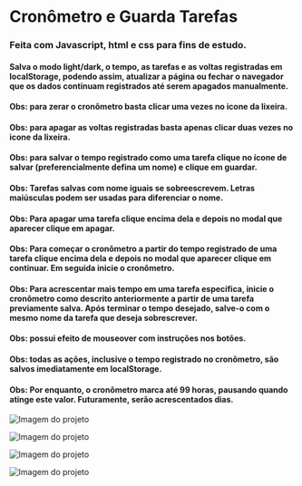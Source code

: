 # Cronômetro e Guarda Tarefas

### Feita com Javascript, html e css para fins de estudo.

#### Salva o modo light/dark, o tempo, as tarefas e as voltas registradas em localStorage, podendo assim, atualizar a página ou fechar o navegador que os dados continuam registrados até serem apagados manualmente.

#### Obs: para zerar o cronômetro basta clicar uma vezes no icone da lixeira.
#### Obs: para apagar as voltas registradas basta apenas clicar duas vezes no icone da lixeira.
#### Obs: para salvar o tempo registrado como uma tarefa clique no ícone de salvar (preferencialmente defina um nome) e clique em guardar.
#### Obs: Tarefas salvas com nome iguais se sobreescrevem. Letras maiúsculas podem ser usadas para diferenciar o nome.
#### Obs: Para apagar uma tarefa clique encima dela e depois no modal que aparecer clique em apagar.
#### Obs: Para começar o cronômetro a partir do tempo registrado de uma tarefa clique encima dela e depois no modal que aparecer clique em continuar. Em seguida inicie o cronômetro.
#### Obs: Para acrescentar mais tempo em uma tarefa específica, inicie o cronômetro como descrito anteriormente a partir de uma tarefa previamente salva. Após terminar o tempo desejado, salve-o com o mesmo nome da tarefa que deseja sobrescrever.
#### Obs: possui efeito de mouseover com instruções nos botões.
#### Obs: todas as ações, inclusive o tempo registrado no cronômetro, são salvos imediatamente em localStorage.
#### Obs: Por enquanto, o cronômetro marca até 99 horas, pausando quando atinge este valor. Futuramente, serão acrescentados dias.

![Imagem do projeto](https://github.com/querocriarsite/guardaTarefa/blob/master/screenshot/Screenshot1.png)

![Imagem do projeto](https://github.com/querocriarsite/guardaTarefa/blob/master/screenshot/Screenshot2.png)

![Imagem do projeto](https://github.com/querocriarsite/guardaTarefa/blob/master/screenshot/Screenshot3.png)

![Imagem do projeto](https://github.com/querocriarsite/guardaTarefa/blob/master/screenshot/Screenshot4.png)
